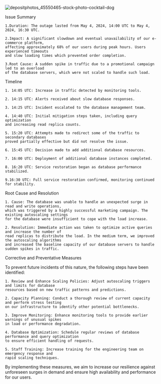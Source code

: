 ![depositphotos_45550465-stock-photo-cocktail-dog](https://github.com/jedidia-nku/alx-system_engineering-devops/assets/131678447/ff29d579-6077-414b-bfe1-40e4727c6012)

Issue Summary

    1.Duration: The outage lasted from May 4, 2024, 14:00 UTC to May 4, 2024, 16:30 UTC.
    
    2.Impact: A significant slowdown and eventual unavailability of our e-commerce platform, 
    affecting approximately 68% of our users during peak hours. Users experienced timeouts 
    and slow loading times which prevented order completion.
    
    3.Root Cause: A sudden spike in traffic due to a promotional campaign led to an overload 
    of the database servers, which were not scaled to handle such load.

Timeline

    1. 14:05 UTC: Increase in traffic detected by monitoring tools.

    2. 14:15 UTC: Alerts received about slow database responses.
    
    3. 14:25 UTC: Incident escalated to the database management team.
    
    4. 14:40 UTC: Initial mitigation steps taken, including query optimization 
    and increasing read replica counts.
    
    5. 15:20 UTC: Attempts made to redirect some of the traffic to secondary databases 
    proved partially effective but did not resolve the issue.
    
    6. 15:45 UTC: Decision made to add additional database resources.
    
    7. 16:00 UTC: Deployment of additional database instances completed.
    
    8. 16:20 UTC: Service restoration began as database performance stabilized.
    
    9.16:30 UTC: Full service restoration confirmed, monitoring continued for stability.

Root Cause and Resolution

    1. Cause: The database was unable to handle an unexpected surge in read and write operations, 
    which was triggered by a highly successful marketing campaign. The existing autoscaling settings 
    for the database were insufficient to cope with the load increase.

    2. Resolution: Immediate action was taken to optimize active queries and increase the number of 
    read replicas to distribute the load. In the medium term, we improved the autoscaling algorithms 
    and increased the baseline capacity of our database servers to handle sudden spikes in traffic.

Corrective and Preventative Measures

To prevent future incidents of this nature, the following steps have been identified:

    1. Review and Enhance Scaling Policies: Adjust autoscaling triggers and limits for database 
    resources based on new traffic patterns and predictions.

    2. Capacity Planning: Conduct a thorough review of current capacity and perform stress testing 
    on our infrastructure to identify other potential bottlenecks.

    3. Improve Monitoring: Enhance monitoring tools to provide earlier warnings of unusual spikes 
    in load or performance degradation.

    4. Database Optimization: Schedule regular reviews of database performance and query optimization 
    to ensure efficient handling of requests.

    5. Staff Training: Increase training for the engineering team on emergency response and 
    rapid scaling techniques.

By implementing these measures, we aim to increase our resilience against unforeseen surges in demand and 
ensure high availability and performance for our users.
